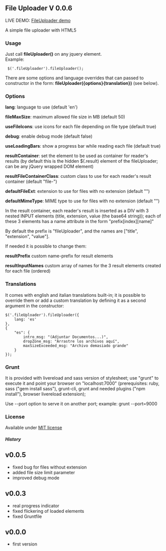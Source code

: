 ## File Uploader V 0.0.6

LIVE DEMO: [FileUploader demo](http://www.web-forge.info/projects/fileUploader)

A simple file uploader with HTML5

### Usage
Just call <b>fileUploader()</b> on any jquery element.<br>
Example:

     $('.fileUploader').fileUploader();
     
There are some options and language overrides that can passed to constructor in the form: <b>fileUploader({options}{translation})</b> (see below).

### Options
<b>lang</b>: language to use (default 'en')

<b>fileMaxSize</b>: maximum allowed file size in MB (default 50)

<b>useFileIcons</b>: use icons for each file depending on file type (default true)

<b>debug</b>: enable debug mode (default false)

<b>useLoadingBars</b>: show a progress bar while reading each file (default true)

<b>resultContainer</b>: set the element to be used as container for reader's results (by default this is the hidden $(.result) element of the fileUploader; can be any jQuery wrapped DOM element)

<b>resultFileContainerClass</b>: custom class to use for each reader's result container (default "file-")

<b>defaultFileExt</b>: extension to use for files with no extension (default "")

<b>defaultMimeType</b>: MIME type to use for files with no extension (default "")

In the result container, each reader's result is inserted as a DIV with 3 nested INPUT elements (title, extension, value (the base64 string)); each of these 3 elements has a name attribute in the form "prefix[index][name]"

By default the prefix is "fileUploader", and the names are ["title", "extension", "value"].<br>

If needed it is possible to change them:

<b>resultPrefix</b> custom name-prefix for result elements

<b>resultInputNames</b> custom array of names for the 3 result elements created for each file (ordered)

### Translations
It comes with english and italian translations built-in;
it is possible to override them or add a custom translation by defining it as a second argument in the constructor:

    $('.fileUploader').fileUploader({
        lang: 'es'
    },
    {
        "es": {
            intro_msg: "(Adjuntar Documentos...)",      
            dropZone_msg: "Arrastre los archivos aquí",
            maxSizeExceeded_msg: "Archivo demasiado grande"
        }
    });


### Grunt
It is provided with livereload and sass version of stylesheet;
use "grunt" to execute it and point your browser on "localhost:7000" (prerequisites: ruby, sass ("gem install sass"), grunt-cli, grunt and needed plugins ("npm install"), browser livereload extension);

Use --port option to serve it on another port; example:
grunt --port=9000

### License
Available under <a href="http://opensource.org/licenses/MIT" target="_blank">MIT license</a>
##### History
v0.0.5
------
- fixed bug for files without extension
- added file size limit parameter
- improved debug mode

v0.0.3
------
- real progress indicator
- fixed flickering of loaded elements
- fixed Gruntfile

v0.0.0
------
- first version
